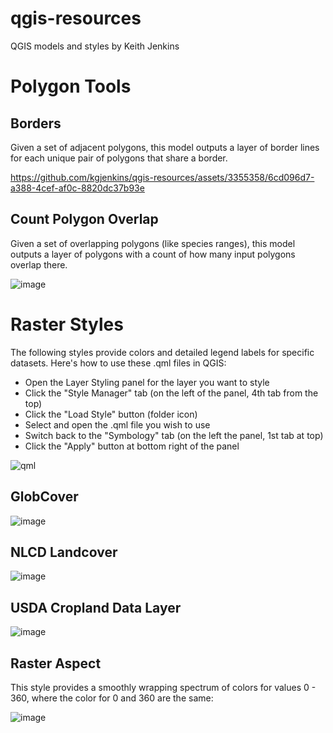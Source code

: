 # qgis-resources
QGIS models and styles by Keith Jenkins

# Polygon Tools

## Borders

Given a set of adjacent polygons, this model outputs a layer of border lines for each unique pair of polygons that share a border.

https://github.com/kgjenkins/qgis-resources/assets/3355358/6cd096d7-a388-4cef-af0c-8820dc37b93e


## Count Polygon Overlap

Given a set of overlapping polygons (like species ranges), this model outputs a layer of polygons with a count of how many input polygons overlap there.

![image](https://user-images.githubusercontent.com/3355358/159135032-515a8e10-7afb-4980-bbe3-d98d1518e0c8.png)



# Raster Styles

The following styles provide colors and detailed legend labels for specific datasets.  Here's how to use these .qml files in QGIS:

* Open the Layer Styling panel for the layer you want to style
* Click the "Style Manager" tab (on the left of the panel, 4th tab from the top)
* Click the "Load Style" button (folder icon)
* Select and open the .qml file you wish to use
* Switch back to the "Symbology" tab (on the left the panel, 1st tab at top)
* Click the "Apply" button at bottom right of the panel

![qml](https://user-images.githubusercontent.com/3355358/158465293-68c0d68b-b375-4f5e-adfb-874400df7963.gif)

## GlobCover

![image](https://user-images.githubusercontent.com/3355358/159135198-5248bb54-5cb7-4787-aff1-8b52efb3bf6e.png)

## NLCD Landcover

![image](https://user-images.githubusercontent.com/3355358/159135260-b3abd266-5bdf-4335-9def-82b77b398a11.png)

## USDA Cropland Data Layer

![image](https://user-images.githubusercontent.com/3355358/159135908-eb113062-bfbd-4b7a-9cdd-2f73c851d48a.png)

## Raster Aspect

This style provides a smoothly wrapping spectrum of colors for values 0 - 360, where the color for 0 and 360 are the same:

![image](https://user-images.githubusercontent.com/3355358/159134729-69a34fe7-d50e-48e2-91dc-2bd070f8d169.png)
